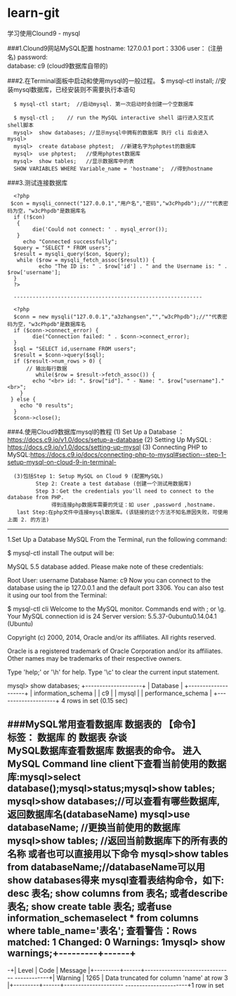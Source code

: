 # learn-git
学习使用Clound9 - mysql

###1.Clound9网站MySQL配置
      hostname: 127.0.0.1
      port：3306
      user： (注册名)
      password:   
      database: c9 (cloud9数据库自带的)

###2.在Terminal面板中启动和使用mysql的一般过程。
      $ mysql-ctl install;   //安装mysql数据库，已经安装则不需要执行本语句
      
      $ mysql-ctl start;  //启动mysql. 第一次启动时会创建一个空数据库
      
      $ mysql-ctl ;    // run the MySQL interactive shell 运行进入交互式shell脚本
      mysql>  show databases; //显示mysql中拥有的数据库 执行 cli 后会进入 mysql> 
      mysql>  create database phptest;  //新建名字为phptest的数据库
      mysql>  use phptest;   //使用phptest数据库
      mysql>  show tables;   //显示数据库中的表
      SHOW VARIABLES WHERE Variable_name = 'hostname';  //得到hostname


###3.测试连接数据库

      <?php
     $con = mysqli_connect("127.0.0.1","用户名","密码","w3cPhpdb");//""代表密码为空，"w3cPhpdb"是数据库名
      if (!$con)
       {
            die('Could not connect: ' . mysql_error());
       }
         echo "Connected successfully";
      $query = "SELECT * FROM users";
      $result = mysqli_query($con, $query);
       while ($row = mysqli_fetch_assoc($result)) {
              echo "The ID is: " . $row['id'] . " and the Username is: " . $row['username'];
      }
      ?>
      
      ------------------------------------------------------------
      
      <?php
      $conn = new mysqli("127.0.0.1","a3zhangsen","","w3cPhpdb");//""代表密码为空，"w3cPhpdb"是数据库名
      if ($conn->connect_error) {
            die("Connection failed: " . $conn->connect_error);
      } 
      $sql = "SELECT id,username FROM users";
      $result = $conn->query($sql);
      if ($result->num_rows > 0) {
          // 输出每行数据
             while($row = $result->fetch_assoc()) {
            echo "<br> id: ". $row["id"]. " - Name: ". $row["username"]."<br>";
        }
     } else {
        echo "0 results";
      }
      $conn->close();

###4.使用Cloud9数据库mysql的教程
  (1) Set Up a Database ：https://docs.c9.io/v1.0/docs/setup-a-database
  (2) Setting Up MySQL : https://docs.c9.io/v1.0/docs/setting-up-mysql
  (3) Connecting PHP to MySQL:https://docs.c9.io/docs/connecting-php-to-mysql#section--step-1-setup-mysql-on-cloud-9-in-terminal-
  
      (3)包括Step 1: Setup MySQL on Cloud 9 (配置MySQL)
             Step 2: Create a test database (创建一个测试用数据库)
             Step 3：Get the credentials you'll need to connect to the database from PHP.
                  得到连接php数据库需要的凭证：如 user ,password ,hostname.
       last Step:在php文件中连接mysql数据库。(该链接的这个方法不知名原因失败，可使用上面 2. 的方法)

--------------------------------------------------------------


1.Set Up a Database
MySQL
From the Terminal, run the following command:

$ mysql-ctl install
The output will be:

MySQL 5.5 database added.  Please make note of these credentials:

Root User: username
Database Name: c9
Now you can connect to the database using the ip 127.0.0.1 and the default port 3306. You can also test it using our tool from the Terminal:

$ mysql-ctl cli
Welcome to the MySQL monitor.  Commands end with ; or \g.
Your MySQL connection id is 24
Server version: 5.5.37-0ubuntu0.14.04.1 (Ubuntu)

Copyright (c) 2000, 2014, Oracle and/or its affiliates. All rights reserved.

Oracle is a registered trademark of Oracle Corporation and/or its
affiliates. Other names may be trademarks of their respective
owners.

Type 'help;' or '\h' for help. Type '\c' to clear the current input statement.

mysql>  show databases;
+--------------------+
| Database           |
+--------------------+
| information_schema |
| c9                 |
| mysql              |
| performance_schema |
+--------------------+
4 rows in set (0.15 sec)



###MySQL常用查看数据库 数据表的  【命令】  
标签： 数据库 的 数据表 杂谈	
MySQL数据库查看数据库 数据表的命令。
进入MySQL Command line client下查看当前使用的数据库:mysql>select database();mysql>status;mysql>show tables;
mysql>show databases;//可以查看有哪些数据库,返回数据库名(databaseName)
mysql>use databaseName; //更换当前使用的数据库
mysql>show tables; //返回当前数据库下的所有表的名称
或者也可以直接用以下命令
mysql>show tables from databaseName;//databaseName可以用show databases得来
mysql查看表结构命令，如下:
desc 表名;
show columns from 表名;
或者describe 表名;
show create table 表名;
或者use information_schemaselect * from columns where table_name='表名';
查看警告：Rows matched: 1 Changed: 0 Warnings: 1mysql> show warnings;+---------+------+
------------------------------------------
-+| Level | Code | Message |+---------+------+-------------------------------
------------+| Warning | 1265 | Data truncated for column 'name' at row 3 |+---------+------+---------------------
----------------------+1 row in set
